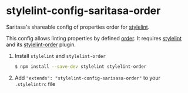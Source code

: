 # stylelint-config-saritasa-order

Saritasa's shareable config of properties order for [stylelint](https://github.com/stylelint/stylelint).

This config allows linting properties by defined [order](http://9elements.com/css-rule-order/). It requires [stylelint](https://github.com/stylelint/stylelint) and its [stylelint-order](https://github.com/hudochenkov/stylelint-order) plugin.

1. Install `stylelint` and `stylelint-order`

    ```sh
    $ npm install --save-dev stylelint stylelint-order
    ```

2. Add `"extends": "stylelint-config-sarisasa-order"` to your `.stylelintrc` file
